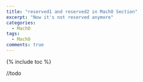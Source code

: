 ```yaml
---
title: "reserved1 and reserved2 in MachO Section"
excerpt: "Now it's not reserved anymore"
categories:
  - MachO
tags:
  - MachO
comments: true
---
```


{% include toc %}


//todo

